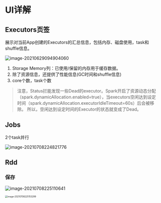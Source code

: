 # UI详解

## Executors页签

展示对当前App创建的Executors的汇总信息，包括内存、磁盘使用，task和shuffle信息。

![image-20210629094904060](https://gitee.com/luckywind/PigGo/raw/master/image/image-20210629094904060.png)

1. Storage Memory列：已使用/保留的内存用于缓存数据。
2. 除了资源信息，还提供了性能信息(GC时间和shuffle信息)
3. core个数，task个数

> 注意，Status拦能发现一些Dead的executor。Spark开启了资源动态分配（spark.dynamicAllocation.enabled=true），当executors空闲达到设定时间（spark.dynamicAllocation.executorIdleTimeout=60s）后会被移除。
> 所以，空闲达到设定时间的Executor的状态就变成了Dead。

## Jobs

2个task并行

![image-20210708224821776](https://gitee.com/luckywind/PigGo/raw/master/image/image-20210708224821776.png)

## Rdd

### 保存

![image-20210708225110641](https://gitee.com/luckywind/PigGo/raw/master/image/image-20210708225110641.png)

<img src="https://gitee.com/luckywind/PigGo/raw/master/image/image-20210708225153299.png" alt="image-20210708225153299" style="zoom:50%;" />

